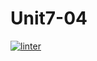 # Unit7-04
[![linter](https://github.com/Amanda-Groulx/Unit7-04/workflows/linter/badge.svg)](https://github.com/marketplace/actions/super-linter)
